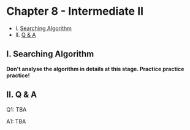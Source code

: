 # Chapter 8 - Intermediate II

* I. [Searching Algorithm](#1-sAl)
* II. [Q & A](#2-qa)

<h2 id="1-sAl">I. Searching Algorithm</h2>

**Don't analyse the algorithm in details at this stage. Practice practice practice!**

<h2 id="2-qa">II. Q & A</h2>

Q1: TBA

A1: TBA


